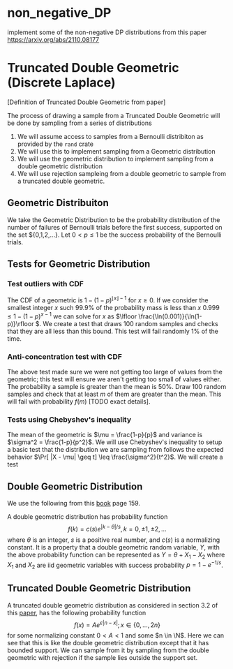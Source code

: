 # non_negative_DP
implement some of the non-negative DP distributions from this paper https://arxiv.org/abs/2110.08177

# Truncated Double Geometric (Discrete Laplace)
[Definition of Truncated Double Geometric from paper]

The process of drawing a sample from a Truncated Double Geometric will be done by sampling from a series of distributions
1. We will assume access to samples from a Bernoulli distribiton as provided by the `rand` crate
2. We will use this to implement sampling from a Geometric distribution
3. We will use the geometric distribution to implement sampling from a double geometric distribution
4. We will use rejection sampleing from a double geometric to sample from a truncated double geometric.

## Geometric Distribuiton
We take the Geometric Distribution to be the probability distribution of the number of failures of Bernoulli trials before the first success, supported on the set $\{0,1,2,...\}.  Let $0 < p \leq 1$ be the success probability of the Bernoulli trials.
## Tests for Geometric Distribution
### Test outliers with CDF
The CDF of a geometric is $1-(1-p)^{\lfloor x \rfloor -1}$ for $x\geq 0$. If we consider the smallest integer $x$ such 99.9% of the probability mass is less than $x$ $0.999 \leq 1-(1-p)^{ x -1}$ we can solve for $x$ as $\lfloor \frac{\ln(0.001)}{\ln(1-p)}\rfloor $.  We create a test that draws 100 random samples and checks that they are all less than this bound.  This test will fail randomly 1% of the time.

### Anti-concentration test with CDF
The above test made sure we were not getting too large of values from the geometric; this test will ensure we aren't getting too small of values either.  The probability a sample is greater than the mean is 50%. Draw 100 random samples and check that at least $m$ of them are greater than the mean. This will fail with probability $f(m)$ [TODO exact details].


### Tests using Chebyshev's inequality
The mean of the geometric is $\mu = \frac{1-p}{p}$ and variance is $\sigma^2 = \frac{1-p}{p^2}$. We will use Chebyshev's inequality to setup a basic test that the distribution we are sampling from follows the expected behavior $\Pr[ |X - \mu| \geq t] \leq \frac{\sigma^2}{t^2}$.  We will create a test

## Double Geometric Distribution
We use the following from this [book](https://www.researchgate.net/publication/258697410_The_Laplace_Distribution_and_Generalizations) page 159.

A double geometric distribution has probability function
$$f(k)=c(s)e^{|k-\theta|/s},k=0,\pm 1, \pm 2,...$$
where $\theta$ is an integer, $s$ is a positive real number, and $c(s)$ is a normalizing constant.  It is a property that a double geometric random variable, $Y$, with the above probability function can be represented as
$Y=\theta + X_1 - X_2$
where $X_1$ and $X_2$ are iid geometric variables with success probability $p = 1 - e^{-1/s}$.

## Truncated Double Geometric Distribution
A truncated double geometric distribution as considered in section 3.2 of this [paper](https://arxiv.org/pdf/2110.08177.pdf), has the following probability function
$$ f(x) = A e^{\varepsilon |n-x|}; x\in \{0,...,2n\}$$
for some normalizing constant $0< A< 1$ and some $n \in \N$.  Here we can see that this is like the double geometric distribution except that it has bounded support. We can sample from it by sampling from the double geometric with rejection if the sample lies outside the support set.
